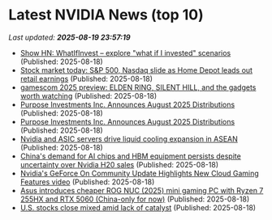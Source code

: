 # Latest NVIDIA News (top 10)
_Last updated: **2025-08-19 23:57:19**_

- [Show HN: WhatIfInvest – explore "what if I invested" scenarios](https://www.whatifinvest.com) (Published: 2025-08-18)
- [Stock market today: S&P 500, Nasdaq slide as Home Depot leads out retail earnings](https://finance.yahoo.com/news/live/stock-market-today-sp-500-nasdaq-slide-as-home-depot-leads-out-retail-earnings-231504644.html) (Published: 2025-08-18)
- [gamescom 2025 preview: ELDEN RING, SILENT HILL, and the gadgets worth watching](https://thegadgetflow.com/blog/gamescom-2025-preview/) (Published: 2025-08-18)
- [Purpose Investments Inc. Announces August 2025 Distributions](https://financialpost.com/globe-newswire/purpose-investments-inc-announces-august-2025-distributions) (Published: 2025-08-18)
- [Purpose Investments Inc. Announces August 2025 Distributions](https://www.globenewswire.com/news-release/2025/08/18/3135370/0/en/Purpose-Investments-Inc-Announces-August-2025-Distributions.html) (Published: 2025-08-18)
- [Nvidia and ASIC servers drive liquid cooling expansion in ASEAN](https://www.digitimes.com/news/a20250818PD200/liquid-cooling-nvidia-asic-expansion-production.html) (Published: 2025-08-18)
- [China's demand for AI chips and HBM equipment persists despite uncertainty over Nvidia H20 sales](https://www.digitimes.com/news/a20250818PD203/chips-equipment-nvidia-hbm-demand.html) (Published: 2025-08-18)
- [Nvidia's GeForce On Community Update Highlights New Cloud Gaming Features video](https://www.cnet.com/videos/nvidias-geforce-on-community-update-highlights-new-cloud-gaming-features/) (Published: 2025-08-18)
- [Asus introduces cheaper ROG NUC (2025) mini gaming PC with Ryzen 7 255HX and RTX 5060 (China-only for now)](https://liliputing.com/asus-introduces-cheaper-rog-nuc-2025-mini-gaming-pc-with-ryzen-7-255hx-and-rtx-5060-china-only-for-now/) (Published: 2025-08-18)
- [U.S. stocks close mixed amid lack of catalyst](https://www.thestar.com.my/news/world/2025/08/19/us-stocks-close-mixed-amid-lack-of-catalyst) (Published: 2025-08-18)
